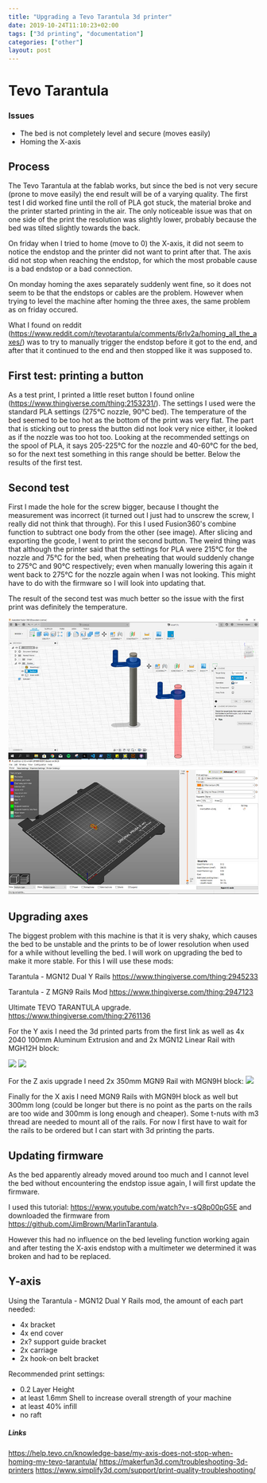 ```yaml
---
title: "Upgrading a Tevo Tarantula 3d printer"
date: 2019-10-24T11:10:23+02:00
tags: ["3d printing", "documentation"]
categories: ["other"]
layout: post
---
```


# Tevo Tarantula

### Issues
- The bed is not completely level and secure (moves easily)
- Homing the X-axis

## Process
The Tevo Tarantula at the fablab works, but since the bed is not very secure (prone to move easily) the end result will be of a varying quality. The first test I did worked fine until the roll of PLA got stuck, the material broke and the printer started printing in the air. The only noticeable issue was that on one side of the print the resolution was slightly lower, probably because the bed was tilted slightly towards the back. 

On friday when I tried to home (move to 0) the X-axis, it did not seem to notice the endstop and the printer did not want to print after that. The axis did not stop when reaching the endstop, for which the most probable cause is a bad endstop or a bad connection. 

On monday homing the axes separately suddenly went fine, so it does not seem to be that the endstops or cables are the problem. However when trying to level the machine after homing the three axes, the same problem as on friday occured. 

What I found on reddit (<https://www.reddit.com/r/tevotarantula/comments/6rlv2a/homing_all_the_axes/>) was to try to manually trigger the endstop before it got to the end, and after that it continued to the end and then stopped like it was supposed to. 

## First test: printing a button
As a test print, I printed a little reset button I found online (<https://www.thingiverse.com/thing:2153231/>). The settings I used were the standard PLA settings (275°C nozzle, 90°C bed). The temperature of the bed seemed to be too hot as the bottom of the print was very flat. The part that is sticking out to press the button did not look very nice either, it looked as if the nozzle was too hot too. Looking at the recommended settings on the spool of PLA, it says 205-225°C for the nozzle and 40-60°C for the bed, so for the next test something in this range should be better. Below the results of the first test.

## Second test
First I made the hole for the screw bigger, because I thought the measurement was incorrect (it turned out I just had to unscrew the screw, I really did not think that through). For this I used Fusion360's combine function to subtract one body from the other (see image). After slicing and exporting the gcode, I went to print the second button. The weird thing was that although the printer said that the settings for PLA were 215°C for the nozzle and 75°C for the bed, when preheating that would suddenly change to 275°C and 90°C respectively; even when manually lowering this again it went back to 275°C for the nozzle again when I was not looking. This might have to do with the firmware so I will look into updating that. 

The result of the second test was much better so the issue with the first print was definitely the temperature.

![process fusion360 reset button](/images/fablab/fusion360-subtract-bodies.jpg)

## Upgrading axes
The biggest problem with this machine is that it is very shaky, which causes the bed to be unstable and the prints to be of lower resolution when used for a while without levelling the bed. I will work on upgrading the bed to make it more stable. For this I will use these mods:

Tarantula - MGN12 Dual Y Rails
<https://www.thingiverse.com/thing:2945233>

Tarantula - Z MGN9 Rails Mod
<https://www.thingiverse.com/thing:2947123>

Ultimate TEVO TARANTULA upgrade.
<https://www.thingiverse.com/thing:2761136>

For the Y axis I need the 3d printed parts from the first link as well as 
4x 2040 100mm Aluminum Extrusion and and 2x MGN12 Linear Rail with MGH12H block:

![](https://images-na.ssl-images-amazon.com/images/I/51oMsFZda3L._SL1000_.jpg)
![](https://www.makeralot.com/bmz_cache/8/815cc411644217373de307139d00dd3f.image.430x430.jpg)

For the Z axis upgrade I need 2x 350mm MGN9 Rail with MGN9H block:
![](https://external-content.duckduckgo.com/iu/?u=http%3A%2F%2Fi.ebayimg.com%2F00%2Fs%2FMTAwMFgxMDAw%2Fz%2FX~YAAOSwzaJX2O8j%2F%24_12.JPG%3Fset_id%3D880000500F&f=1&nofb=1)

Finally for the X axis I need MGN9 Rails with MGN9H block as well but 300mm long (could be longer but there is no point as the parts on the rails are too wide and 300mm is long enough and cheaper). Some t-nuts with m3 thread are needed to mount all of the rails. For now I first have to wait for the rails to be ordered but I can start with 3d printing the parts.

## Updating firmware
As the bed apparently already moved around too much and I cannot level the bed without encountering the endstop issue again, I will first update the firmware.

I used this tutorial: <https://www.youtube.com/watch?v=-sQ8p00pG5E> and downloaded the firmware from <https://github.com/JimBrown/MarlinTarantula>.

However this had no influence on the bed leveling function working again and after testing the X-axis endstop with a multimeter we determined it was broken and had to be replaced.

## Y-axis
Using the Tarantula - MGN12 Dual Y Rails mod, the amount of each part needed:

- 4x bracket
- 4x end cover
- 2x? support guide bracket
- 2x carriage
- 2x hook-on belt bracket

Recommended print settings:

- 0.2 Layer Height
- at least 1.6mm Shell to increase overall strength of your machine
- at least 40% infill
- no raft

##### Links

<https://help.tevo.cn/knowledge-base/my-axis-does-not-stop-when-homing-my-tevo-tarantula/>
<https://makerfun3d.com/troubleshooting-3d-printers>
<https://www.simplify3d.com/support/print-quality-troubleshooting/>
